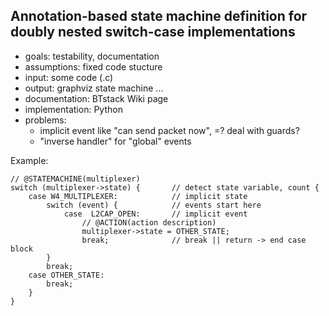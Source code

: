 
## Annotation-based state machine definition for doubly nested switch-case implementations

- goals: testability, documentation
- assumptions: fixed code stucture
- input: some code (.c)
- output: graphviz state machine ...
- documentation: BTstack Wiki page
- implementation: Python
- problems: 
  - implicit event like "can send packet now", =? deal with guards?
  - "inverse handler" for "global" events

Example:

    // @STATEMACHINE(multiplexer)
    switch (multiplexer->state) {       // detect state variable, count {
        case W4_MULTIPLEXER:            // implicit state
            switch (event) {            // events start here
                case  L2CAP_OPEN:       // implicit event
                    // @ACTION(action description)
                    multiplexer->state = OTHER_STATE;
                    break;              // break || return -> end case block
            }
            break;
        case OTHER_STATE:
            break;
        }
    }
    
